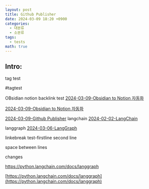 ```yaml
---
layout: post
title: Github Publisher
date: 2024-03-09 18:20 +0900
categories:
  - 대분류
  - 소분류
tags:
  - tests
math: true
---
```


## Intro: 

tag test

#tagtest

OBsidian notion backlink test
[2024-03-09-Obsidian to Notion 자동화](_posts/2024-03-09-Obsidian%20to%20Notion%20자동화.md)


[2024-03-09-Obsidian to Notion 자동화](_posts/2024-03-09-Obsidian%20to%20Notion%20자동화.md)


[2024-03-09-Github Publisher](_posts/2024-03-09-Github%20Publisher.md)
langchain
[2024-02-02-LangChain](_posts/2024-02-02-LangChain.md)

langgraph
[2024-03-06-LangGraph](_posts/2024-03-06-LangGraph.md)


linkebreak test-firstline
second line

space between lines

changes

https://python.langchain.com/docs/langgraph

[https://python.langchain.com/docs/langgraph](https://python.langchain.com/docs/langgraph)

